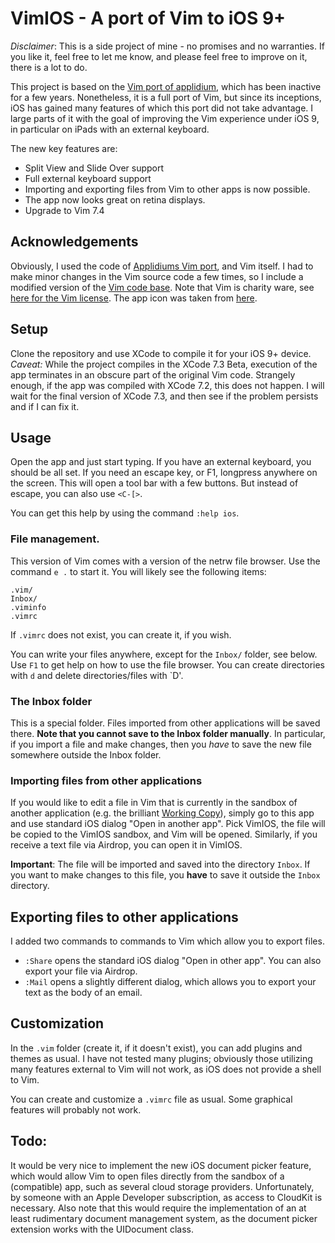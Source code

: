 # VimIOS - A port of Vim to iOS 9+

*Disclaimer*: This is a side project of mine - no promises and no warranties. If you like it, feel free to let me know, and please feel free to improve on it, there is a lot to do.

This project is based on the [Vim port of applidium](https://github.com/applidium/Vim), which has been inactive for a few years. Nonetheless, it is a full port of Vim, but since its inceptions, iOS has gained many features of which this port did not take advantage. I large parts of it with the goal of improving the Vim experience under iOS 9, in particular on iPads with an external keyboard. 

The new key features are:

* Split View and Slide Over support
* Full external keyboard support
* Importing and exporting files from Vim to other apps is now possible. 
* The app now looks great on retina displays.
* Upgrade to Vim 7.4

## Acknowledgements
Obviously, I used the code of [Applidiums Vim port](https://github.com/applidium/Vim), and Vim itself. I had to make minor changes in the Vim source code a few times, so I include a modified version of the [Vim code base](https://github.com/vim/vim). Note that Vim is charity ware, see [here for the Vim license](http://vimdoc.sourceforge.net/htmldoc/uganda.html#license). The app icon was taken from [here](http://usevim.com/2014/07/25/flat-vim-icons/).

## Setup
Clone the repository and use XCode to compile it for your iOS 9+ device. *Caveat:* While the project compiles in the XCode 7.3 Beta, execution of the app terminates in an obscure part of the original Vim code. Strangely enough, if the app was compiled with XCode 7.2, this does not happen. I will wait for the final version of XCode 7.3, and then see if the problem persists and if I can fix it.

## Usage
Open the app and just start typing. If you have an external keyboard, you should be all set. If you need an escape key, or F1, longpress anywhere on the screen. This will open a tool bar with a few buttons. But instead of escape, you can also use `<C-[>`. 

You can get this help by using the command `:help ios`.

### File management.
This version of Vim comes with a version of the netrw file browser. Use the command `e .` to start it. You will likely see the following items:

```
.vim/
Inbox/
.viminfo
.vimrc
```
If `.vimrc` does not exist, you can create it, if you wish. 

You can write your files anywhere, except for the `Inbox/` folder, see below.
Use `F1` to get help on how to use the file browser. You can create directories with `d` and delete directories/files with `D'. 

### The Inbox folder
This is a special folder. Files imported from other applications will be saved there. **Note that you cannot save to the Inbox folder manually**. In particular, if you import a file and make changes, then you *have* to save the new file somewhere outside the Inbox folder.

### Importing files from other applications
If you would like to edit a file in Vim that is currently in the sandbox of another application (e.g. the brilliant [Working Copy](http://workingcopyapp.com)), simply go to this app and use standard iOS dialog "Open in another app". Pick VimIOS, the file will be copied to the VimIOS sandbox, and Vim will be opened. Similarly, if you receive a text file via Airdrop, you can open it in VimIOS.

**Important**: The file will be imported and saved into the directory `Inbox`. If you want to make changes to this file, you **have** to save it outside the `Inbox` directory. 

## Exporting files to other applications
I added two commands to commands to Vim which allow you to export files.
 
* `:Share` opens the standard iOS dialog "Open in other app". You can also export your file via Airdrop.
* `:Mail` opens a slightly different dialog, which allows you to export your text as the body of an email. 

## Customization
In the `.vim` folder (create it, if it doesn't exist), you can add plugins and themes as usual. I have not tested many plugins; obviously those utilizing many features external to Vim will not work, as iOS does not provide a shell to Vim.

You can create and customize a `.vimrc` file as usual. Some graphical features will probably not work. 

## Todo:
It would be very nice to implement the new iOS document picker feature, which would allow Vim to open files directly from the sandbox of a (compatible) app, such as several cloud storage providers. Unfortunately, by someone with an Apple Developer subscription, as access to CloudKit is necessary. Also note that this would require the implementation of an at least rudimentary document management system, as the document picker extension works with the UIDocument class.
